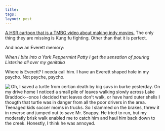 ```yaml
---
title:  
tags: 
layout: post
---
```

<a href="http://www.homestarrunner.com/expfilm.html">A HSR cartoon that is a TMBG video about making indy movies.</a>  The only thing they are missing is Kung fu fighting. Other than that it is perfect.  







And now an Everett memory:



_When I bite into a York Peppermint Patty I get the sensation of pouring Listerine all over my genitalia_



Where is Everett?  I needa call him.  I have an Everett shaped hole in my psycho.  Not psyche, psycho.







<img src="http://fuzzymonk.com/photos/blog/image/595/mrsnapy.jpg" align="left" />Oh, I saved a turtle from certian death by big suvs in burke yesterday.  On my drive home I noticed a small pile of leaves walking slowly across Lake Braddock--once I decided that leaves don't walk, or have hard outer shells I thougth that turtle was in danger from all the poor drivers in the area.  Teenaged kids soccer moms in trucks.  So I slammed on the brakes, threw it in reverse and jumped out to save Mr. Snappy.  He tried to run, but my moderatly brisk walk enabled me to catch him and haul him back down to the creek.  Honestly, I think he was annoyed.  
